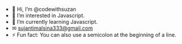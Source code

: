 - 👋 Hi, I’m @codewithsuzan
- 👀 I’m interested in Javascript.
- 🌱 I’m currently learning Javascript.
- ✉  sujantimalsina333@gmail.com
- ⚡ Fun fact: You can also use a semicolon at the beginning of a line.

<!---
codewithsuzan/codewithsuzan is a ✨ special ✨ repository because its `README.md` (this file) appears on your GitHub profile.
You can click the Preview link to take a look at your changes.
--->
